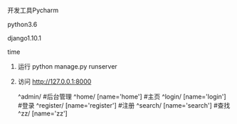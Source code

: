 ####
开发工具Pycharm

python3.6

django1.10.1

time 




1.  运行
python manage.py runserver 

2. 访问
http://127.0.0.1:8000

    ^admin/      #后台管理
    ^home/ [name='home']   #主页
    ^login/ [name='login']    #登录
    ^register/ [name='register']    #注册
    ^search/ [name='search']     #查找
    ^zz/ [name='zz']      



















